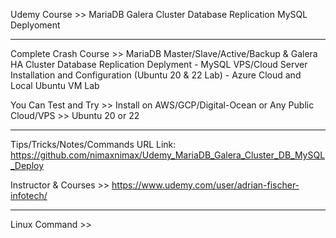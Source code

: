 Udemy Course >> MariaDB Galera Cluster Database Replication MySQL Deplyoment

**********

Complete Crash Course >> MariaDB Master/Slave/Active/Backup & Galera HA Cluster Database Replication Deplyment - MySQL VPS/Cloud Server Installation and Configuration (Ubuntu 20 & 22 Lab) - Azure Cloud and Local Ubuntu VM Lab

You Can Test and Try >> Install on AWS/GCP/Digital-Ocean or Any Public Cloud/VPS >> Ubuntu 20 or 22

**********

Tips/Tricks/Notes/Commands URL Link: https://github.com/nimaxnimax/Udemy_MariaDB_Galera_Cluster_DB_MySQL_Deploy

Instructor & Courses >> https://www.udemy.com/user/adrian-fischer-infotech/

**********

Linux Command >>
```bash

```
